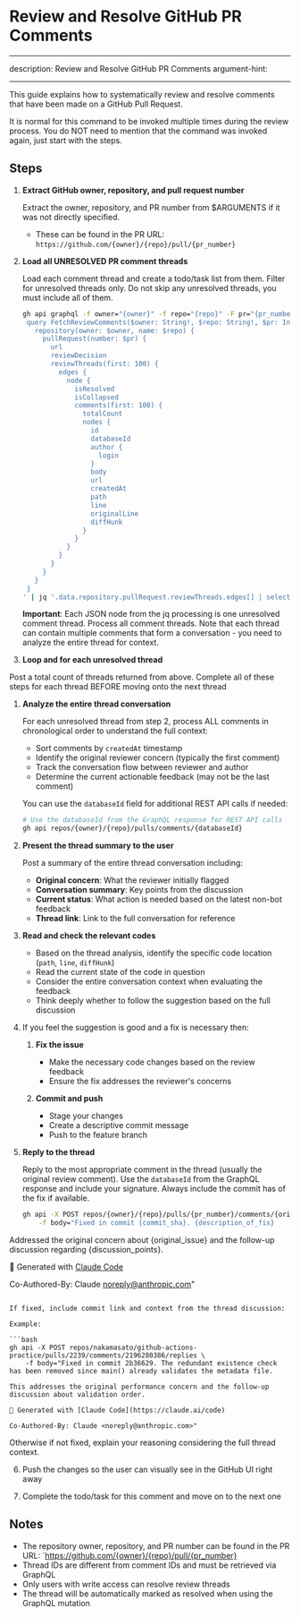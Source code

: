 <!---
Extracted and augmented from:
https://nakamasato.medium.com/resolve-github-pr-reviews-consistently-and-rapidly-with-custom-claude-code-slash-command-3cdb25e1c2cf
-->

# Review and Resolve GitHub PR Comments

---

description: Review and Resolve GitHub PR Comments
argument-hint: <PR URL>

---

This guide explains how to systematically review and resolve comments that have been made on a GitHub Pull Request.

It is normal for this command to be invoked multiple times during the review process. You do NOT need to mention that
the command was invoked again, just start with the steps.

## Steps

1. **Extract GitHub owner, repository, and pull request number**

   Extract the owner, repository, and PR number from $ARGUMENTS if it was not directly specified.
   - These can be found in the PR URL: `https://github.com/{owner}/{repo}/pull/{pr_number}`

2. **Load all UNRESOLVED PR comment threads**

   Load each comment thread and create a todo/task list from them. Filter for unresolved threads only. Do not skip any
   unresolved threads, you must include all of them.

   ```bash
   gh api graphql -f owner="{owner}" -f repo="{repo}" -F pr="{pr_number}" -f query='
    query FetchReviewComments($owner: String!, $repo: String!, $pr: Int!) {
      repository(owner: $owner, name: $repo) {
        pullRequest(number: $pr) {
          url
          reviewDecision
          reviewThreads(first: 100) {
            edges {
              node {
                isResolved
                isCollapsed
                comments(first: 100) {
                  totalCount
                  nodes {
                    id
                    databaseId
                    author {
                      login
                    }
                    body
                    url
                    createdAt
                    path
                    line
                    originalLine
                    diffHunk
                  }
                }
              }
            }
          }
        }
      }
    }
   ' | jq '.data.repository.pullRequest.reviewThreads.edges[] | select(.node.isResolved == false) | .node'
   ```

   **Important**: Each JSON node from the jq processing is one unresolved comment thread. Process all comment threads. Note that each thread can contain multiple comments that form a conversation - you need to analyze the entire thread for context.

3. **Loop and for each unresolved thread**

Post a total count of threads returned from above.
Complete all of these steps for each thread BEFORE moving onto the next thread

1. **Analyze the entire thread conversation**

   For each unresolved thread from step 2, process ALL comments in chronological order to understand the full context:
   - Sort comments by `createdAt` timestamp
   - Identify the original reviewer concern (typically the first comment)
   - Track the conversation flow between reviewer and author
   - Determine the current actionable feedback (may not be the last comment)

   You can use the `databaseId` field for additional REST API calls if needed:

   ```bash
   # Use the databaseId from the GraphQL response for REST API calls
   gh api repos/{owner}/{repo}/pulls/comments/{databaseId}
   ```

2. **Present the thread summary to the user**

   Post a summary of the entire thread conversation including:
   - **Original concern**: What the reviewer initially flagged
   - **Conversation summary**: Key points from the discussion
   - **Current status**: What action is needed based on the latest non-bot feedback
   - **Thread link**: Link to the full conversation for reference

3. **Read and check the relevant codes**
   - Based on the thread analysis, identify the specific code location (`path`, `line`, `diffHunk`)
   - Read the current state of the code in question
   - Consider the entire conversation context when evaluating the feedback
   - Think deeply whether to follow the suggestion based on the full discussion

4. If you feel the suggestion is good and a fix is necessary then:
   1. **Fix the issue**
      - Make the necessary code changes based on the review feedback
      - Ensure the fix addresses the reviewer's concerns

   2. **Commit and push**
      - Stage your changes
      - Create a descriptive commit message
      - Push to the feature branch

5. **Reply to the thread**

   Reply to the most appropriate comment in the thread (usually the original review comment).
   Use the `databaseId` from the GraphQL response and include your signature. Always include the commit has of the fix
   if available.

   ```bash
   gh api -X POST repos/{owner}/{repo}/pulls/{pr_number}/comments/{original_comment_databaseId}/replies \
       -f body="Fixed in commit {commit_sha}. {description_of_fix}

Addressed the original concern about {original_issue} and the follow-up discussion regarding {discussion_points}.

🤖 Generated with [Claude Code](https://claude.ai/code)

Co-Authored-By: Claude <noreply@anthropic.com>"
   ```

   If fixed, include commit link and context from the thread discussion:

   Example:

   ```bash
   gh api -X POST repos/nakamasato/github-actions-practice/pulls/2239/comments/2196280386/replies \
       -f body="Fixed in commit 2b36629. The redundant existence check has been removed since main() already validates the metadata file.

This addresses the original performance concern and the follow-up discussion about validation order.

🤖 Generated with [Claude Code](https://claude.ai/code)

Co-Authored-By: Claude <noreply@anthropic.com>"
   ```

   Otherwise if not fixed, explain your reasoning considering the full thread context.

6. Push the changes so the user can visually see in the GitHub UI right away

7. Complete the todo/task for this comment and move on to the next one

## Notes

- The repository owner, repository, and PR number can be found in the PR URL: `https://github.com/{owner}/{repo}/pull/{pr_number}
- Thread IDs are different from comment IDs and must be retrieved via GraphQL
- Only users with write access can resolve review threads
- The thread will be automatically marked as resolved when using the GraphQL mutation
